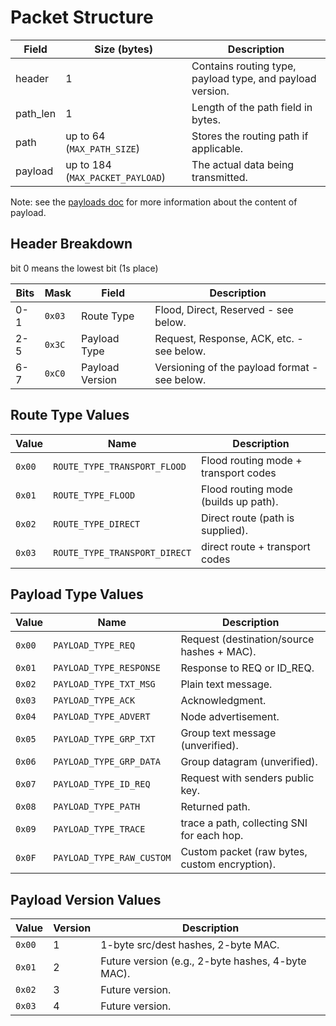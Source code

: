 # Packet Structure

| Field    | Size (bytes)                     | Description                                               |
|----------|----------------------------------|-----------------------------------------------------------|
| header   | 1                                | Contains routing type, payload type, and payload version. |
| path_len | 1                                | Length of the path field in bytes.                        |
| path     | up to 64 (`MAX_PATH_SIZE`)       | Stores the routing path if applicable.                    |
| payload  | up to 184 (`MAX_PACKET_PAYLOAD`) | The actual data being transmitted.                        |

Note: see the [payloads doc](./payloads.md) for more information about the content of payload.

## Header Breakdown

bit 0 means the lowest bit (1s place)

| Bits  | Mask   | Field           | Description                                   |
|-------|--------|-----------------|-----------------------------------------------|
| 0-1   | `0x03` | Route Type      | Flood, Direct, Reserved - see below.          |
| 2-5   | `0x3C` | Payload Type    | Request, Response, ACK, etc. - see below.     |
| 6-7   | `0xC0` | Payload Version | Versioning of the payload format - see below. |

## Route Type Values

| Value  | Name                          | Description                          |
|--------|-------------------------------|--------------------------------------|
| `0x00` | `ROUTE_TYPE_TRANSPORT_FLOOD`  | Flood routing mode + transport codes |
| `0x01` | `ROUTE_TYPE_FLOOD`            | Flood routing mode (builds up path). |
| `0x02` | `ROUTE_TYPE_DIRECT`           | Direct route (path is supplied).     |
| `0x03` | `ROUTE_TYPE_TRANSPORT_DIRECT` | direct route + transport codes       |

## Payload Type Values

| Value  | Name                      | Description                                   |
|--------|---------------------------|-----------------------------------------------|
| `0x00` | `PAYLOAD_TYPE_REQ`        | Request (destination/source hashes + MAC).    |
| `0x01` | `PAYLOAD_TYPE_RESPONSE`   | Response to REQ or ID_REQ.                    |
| `0x02` | `PAYLOAD_TYPE_TXT_MSG`    | Plain text message.                           |
| `0x03` | `PAYLOAD_TYPE_ACK`        | Acknowledgment.                               |
| `0x04` | `PAYLOAD_TYPE_ADVERT`     | Node advertisement.                           |
| `0x05` | `PAYLOAD_TYPE_GRP_TXT`    | Group text message (unverified).              |
| `0x06` | `PAYLOAD_TYPE_GRP_DATA`   | Group datagram (unverified).                  |
| `0x07` | `PAYLOAD_TYPE_ID_REQ`     | Request with senders public key.              |
| `0x08` | `PAYLOAD_TYPE_PATH`       | Returned path.                                |
| `0x09` | `PAYLOAD_TYPE_TRACE`      | trace a path, collecting SNI for each hop.    |
| `0x0F` | `PAYLOAD_TYPE_RAW_CUSTOM` | Custom packet (raw bytes, custom encryption). |

## Payload Version Values

| Value  | Version | Description                                       |
|--------|---------|---------------------------------------------------|
| `0x00` | 1       | 1-byte src/dest hashes, 2-byte MAC.               |
| `0x01` | 2       | Future version (e.g., 2-byte hashes, 4-byte MAC). |
| `0x02` | 3       | Future version.                                   |
| `0x03` | 4       | Future version.                                   |
